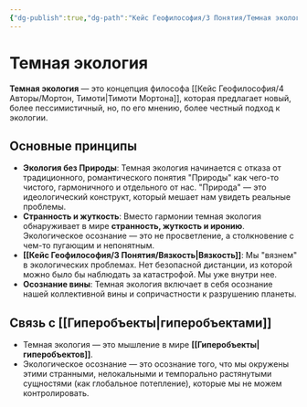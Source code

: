 ```yaml
---
{"dg-publish":true,"dg-path":"Кейс Геофилософия/3 Понятия/Темная экология","permalink":"/kejs-geofilosofiya/3-ponyatiya/temnaya-ekologiya/","dgShowLocalGraph":true}
---
```


# Темная экология

**Темная экология** — это концепция философа [[Кейс Геофилософия/4 Авторы/Мортон, Тимоти\|Тимоти Мортона]], которая предлагает новый, более пессимистичный, но, по его мнению, более честный подход к экологии.

## Основные принципы
- **Экология без Природы**: Темная экология начинается с отказа от традиционного, романтического понятия "Природы" как чего-то чистого, гармоничного и отдельного от нас. "Природа" — это идеологический конструкт, который мешает нам увидеть реальные проблемы.
- **Странность и жуткость**: Вместо гармонии темная экология обнаруживает в мире **странность, жуткость и иронию**. Экологическое осознание — это не просветление, а столкновение с чем-то пугающим и непонятным.
- **[[Кейс Геофилософия/3 Понятия/Вязкость\|Вязкость]]**: Мы "вязнем" в экологических проблемах. Нет безопасной дистанции, из которой можно было бы наблюдать за катастрофой. Мы уже внутри нее.
- **Осознание вины**: Темная экология включает в себя осознание нашей коллективной вины и сопричастности к разрушению планеты.

## Связь с [[Гиперобъекты\|гиперобъектами]]
- Темная экология — это мышление в мире **[[Гиперобъекты\|гиперобъектов]]**.
- Экологическое осознание — это осознание того, что мы окружены этими странными, нелокальными и темпорально растянутыми сущностями (как глобальное потепление), которые мы не можем контролировать.